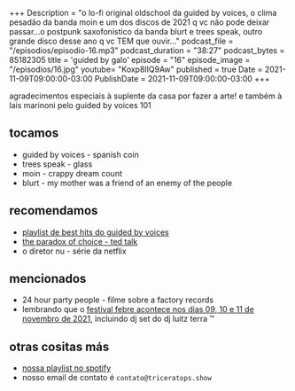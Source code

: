 +++
Description = "o lo-fi original oldschool da guided by voices, o clima pesadão da banda moin e um dos discos de 2021 q vc não pode deixar passar...o postpunk saxofonístico da banda blurt e trees speak, outro grande disco desse ano q vc TEM que ouvir..."
podcast_file = "/episodios/episodio-16.mp3"
podcast_duration = "38:27"
podcast_bytes = 85182305
title = 'guided by galo'
episode = "16"
episode_image = "/episodios/16.jpg"
youtube= "Koxp8lIQ9Aw"
published = true
Date = 2021-11-09T09:00:00-03:00
PublishDate = 2021-11-09T09:00:00-03:00
+++

agradecimentos especiais à suplente da casa por fazer a arte!
e também à lais marinoni pelo guided by voices 101

## tocamos
* guided by voices - spanish coin
* trees speak - glass
* moin - crappy dream count
* blurt - my mother was a friend of an enemy of the people

## recomendamos
* [playlist de best hits do guided by voices](https://open.spotify.com/playlist/65k8jQIilTfXej7Gpcm4el?si=e3be8bca2a9f4b88)
* [the paradox of choice - ted talk](https://www.ted.com/talks/barry_schwartz_the_paradox_of_choice?language=en)
* o diretor nu - série da netflix

## mencionados
* 24 hour party people - filme sobre a factory records
* lembrando que o [festival febre acontece nos dias 09, 10 e 11 de novembro de 2021](https://festivalfebre.com.br/2021/), incluindo dj set do dj luitz terra ™️


## otras cositas más
* [nossa playlist no spotify](https://open.spotify.com/playlist/0UiztKuga6LmTAxWTsUQdw?si=fb96026bc1994d90)
* nosso email de contato é `contato@triceratops.show`
